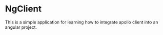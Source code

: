 # NgClient

This is a simple application for learning how to integrate apollo client into an angular project.
